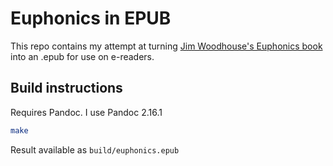 Euphonics in EPUB
======================================== 

This repo contains my attempt at turning [Jim Woodhouse's Euphonics book](https://euphonics.org/) into an .epub for use on e-readers.

## Build instructions

Requires Pandoc. I use Pandoc 2.16.1

```bash
make
```

Result available as `build/euphonics.epub`